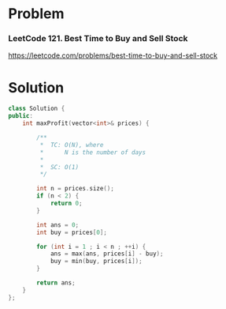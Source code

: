 
# Problem
### LeetCode 121. Best Time to Buy and Sell Stock
https://leetcode.com/problems/best-time-to-buy-and-sell-stock

# Solution
```c++
class Solution {
public:
    int maxProfit(vector<int>& prices) {

        /**
         *  TC: O(N), where
         *      N is the number of days
         *
         *  SC: O(1)
         */

        int n = prices.size();
        if (n < 2) {
            return 0;
        }

        int ans = 0;
        int buy = prices[0];

        for (int i = 1 ; i < n ; ++i) {
            ans = max(ans, prices[i] - buy);
            buy = min(buy, prices[i]);
        }

        return ans;
    }
};
```